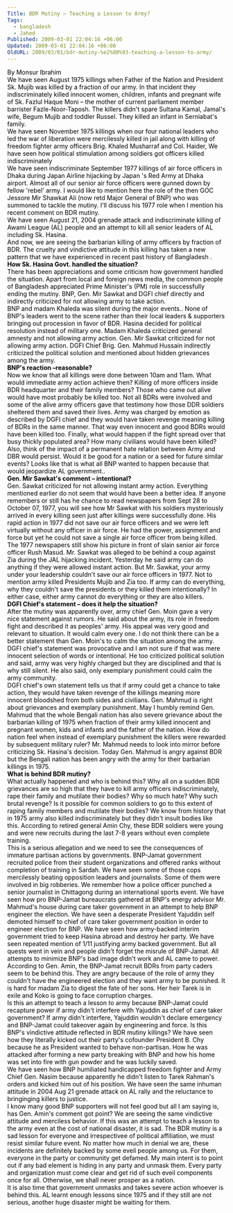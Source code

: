 ```yaml
---
Title: BDR Mutiny – Teaching a Lesson to Army?
Tags:
  - bangladesh
  - Jahed
Published: 2009-03-01 22:04:16 +06:00
Updated: 2009-03-01 22:04:16 +06:00
OldURL: 2009/03/01/bdr-mutiny-%e2%80%93-teaching-a-lesson-to-army/
---
```


<p class="MsoNormal" style="margin: 0in 0in 0pt;"><span style="color: black;">By Monsur Ibrahim</span></p>
<p class="MsoNormal" style="margin: 0in 0in 0pt;"><span style="color: black;"> </span></p>
<p class="MsoNormal" style="margin: 0in 0in 0pt;"><span style="color: black;">We have seen August 1975 killings when Father of the Nation and President Sk. Mujib was killed by a fraction of our army. In that incident they indiscriminately killed innocent women, children, infants and pregnant wife of Sk. Fazlul Haque Moni – the mother of current parliament member barrister Fazle-Noor-Taposh. The killers didn't spare Sultana Kamal, Jamal's wife, Begum Mujib and toddler Russel. They killed an infant in Serniabat's family.</span></p>
<p class="MsoNormal" style="margin: 0in 0in 0pt;"><span style="color: black;"> </span></p>
<p class="MsoNormal" style="margin: 0in 0in 0pt;"><span style="color: black;">We have seen November 1975 killings when our four national leaders who led the war of liberation were mercilessly killed in jail along with killing of freedom fighter army officers Brig. Khaled Musharraf and Col. Haider,<span> </span>We have seen how political stimulation among soldiers got<span> </span>officers killed indiscriminately</span></p>
<p class="MsoNormal" style="margin: 0in 0in 0pt;"><span style="color: black;"> </span></p>
<p class="MsoNormal" style="margin: 0in 0in 0pt;"><span style="color: black;">We have seen indiscriminate September 1977 killings of air force officers in Dhaka during Japan Airline hijacking by Japan 's Red Army at Dhaka airport. Almost all of our senior air force officers were gunned down by fellow 'rebel' army. I would like to mention here the role of the then GOC Jessore Mir Shawkat Ali (now retd Major General of BNP) who was summoned to tackle the mutiny. I'll discuss his 1977 role when I mention his recent comment on BDR mutiny.</span></p>
<p class="MsoNormal" style="margin: 0in 0in 0pt;"><span style="color: black;"> </span></p>
<p class="MsoNormal" style="margin: 0in 0in 0pt;"><span style="color: black;">We have seen August 21, 2004 grenade attack and indiscriminate killing of Awami League (AL) people and an attempt to kill all senior leaders of AL including Sk. Hasina.</span></p>
<p class="MsoNormal" style="margin: 0in 0in 0pt;"><span style="color: black;"> </span></p>
<p class="MsoNormal" style="margin: 0in 0in 0pt;"><span style="color: black;">And now, we are seeing the barbarian killing of army officers by fraction of BDR. The cruelty and vindictive attitude in this killing has taken a new pattern that we have experienced in recent past history of Bangladesh .</span></p>
<p class="MsoNormal" style="margin: 0in 0in 0pt;"><span style="color: black;"> </span></p>
<p class="MsoNormal" style="margin: 0in 0in 0pt;"><strong><span style="color: black;">How Sk. Hasina Govt. handled the situation?</span></strong></p>
<p class="MsoNormal" style="margin: 0in 0in 0pt;"><span style="color: black;">There has been appreciations and some criticism how government handled the situation. <span> </span>Apart from local and foreign news media, the common people of Bangladesh appreciated Prime Minister's (PM) role in successfully ending the mutiny. BNP, Gen. Mir Sawkat and DGFI chief directly and indirectly criticized for not allowing army to take action.</span></p>
<p class="MsoNormal" style="margin: 0in 0in 0pt;"><span style="color: black;"> </span></p>
<p class="MsoNormal" style="margin: 0in 0in 0pt;"><span style="color: black;">BNP and madam Khaleda was silent during the major events.. None of BNP's leaders went to the scene rather than their local leaders &amp; supporters bringing out procession in favor of BDR.<span> </span>Hasina decided for political resolution instead of military one.<span> </span>Madam Khaleda criticized general amnesty and not allowing army action. Gen. Mir Sawkat<span> </span>criticized for not allowing army action. DGFI Chief Brig. Gen. Mahmud Hussain indirectly criticized the political solution and mentioned about hidden grievances among the army.</span></p>
<p class="MsoNormal" style="margin: 0in 0in 0pt;"><span style="color: black;"> </span></p>
<p class="MsoNormal" style="margin: 0in 0in 0pt;"><strong><span style="color: black;">BNP's reaction –reasonable?</span></strong></p>
<p class="MsoNormal" style="margin: 0in 0in 0pt;"><span style="color: black;">Now we know that all killings were done between 10am and 11am.<span> </span>What would immediate army action achieve then? Killing of more officers inside BDR headquarter and their family members? Those who came out alive would have most probably be killed too. Not all BDRs were involved and some of the alive army officers gave that testimony how those DDR soldiers sheltered them and saved their lives.<span> </span>Army was charged by emotion as described by DGFI chief and they would have taken revenge meaning killing of BDRs in the same manner.<span> </span>That way even innocent and good BDRs would have been killed too. Finally, what would happen if the fight spread over that busy thickly populated area? How many civilians would have been killed?<span> </span>Also, think of the impact of a permanent hate relation between Army and DBR would persist.<span> </span>Would it be good for a nation or a seed for future similar events? Looks like that is what all BNP wanted to happen because that would jeopardize AL government..</span></p>
<p class="MsoNormal" style="margin: 0in 0in 0pt;"><span style="color: black;"> </span></p>
<p class="MsoNormal" style="margin: 0in 0in 0pt;"><strong><span style="color: black;">Gen. Mir Sawkat's comment – intentional?</span></strong></p>
<p class="MsoNormal" style="margin: 0in 0in 0pt;"><span style="color: black;">Gen. Sawkat criticized for not allowing instant army action. Everything mentioned earlier do not seem that would have been a better idea.<span> </span>If anyone remembers or still has he chance to read newspapers from Sept 28 to October 07, 1977, you will see how Mr Sawkat with his soldiers mysteriously arrived in every killing seen just after killings were successfully done. His rapid action in 1977 did not save our air force officers and we were left virtually without any officer in air force. He had the power, assignment and force but yet he could not save a single air force officer from being killed.<span> </span>The 1977 newspapers still show his picture in front of slain senior air force officer Rush Masud. Mr. Sawkat<span> </span>was alleged to be behind a coup against Zia during the JAL hijacking incident. Yesterday he said army can do anything if they were allowed instant action. But Mr. Sawkat, your army under your leadership couldn't save our air force officers in 1977. Not to mention army killed Presidents Mujib and Zia too. If army can do everything, why they couldn't save the presidents or they killed them intentionally? In either case, either army cannot do everything or they are also killers.</span></p>
<p class="MsoNormal" style="margin: 0in 0in 0pt;"><span style="color: black;"> </span></p>
<p class="MsoNormal" style="margin: 0in 0in 0pt;"><strong><span style="color: black;">DGFI Chief's statement – does it help the situation?</span></strong></p>
<p class="MsoNormal" style="margin: 0in 0in 0pt;"><span style="color: black;">After the mutiny was apparently over, army chief Gen. Moin gave a very nice statement against rumors. He said about the army, its role in freedom fight and described it as peoples' army. His appeal was very good and relevant to situation. It would calm every one.<span> </span>I do not think there can be a better statement than Gen. Moin's to calm the situation among the army. DGFI chief's statement was provocative and I am not sure if that was mere innocent selection of words or intentional. He too criticized political solution and said, army was very highly charged but they are disciplined and that is why still silent. He also said, only exemplary punishment could calm the army community.<span> </span></span></p>
<p class="MsoNormal" style="margin: 0in 0in 0pt;"><span style="color: black;"> </span></p>
<p class="MsoNormal" style="margin: 0in 0in 0pt;"><span style="color: black;">DGFI chief's own statement tells us that if army could get a chance to take action, they would have taken revenge of the killings meaning more innocent bloodshed from both sides and civilians.<span> </span>Gen. Mahmud is right about grievances and exemplary punishment. May I humbly remind Gen. Mahmud that the whole Bengali nation has also severe grievance about the barbarian killing of 1975 when fraction of their army killed innocent and pregnant women, kids and infants and the father of the nation.<span> </span>How do nation feel when instead of exemplary punishment the killers were rewarded by subsequent military ruler? Mr. Mahmud needs to look into mirror before criticizing Sk. Hasina's decision. Today Gen. Mahmud is angry against BDR but the Bengali nation has been angry with the army for their barbarian killings in 1975.</span></p>
<p class="MsoNormal" style="margin: 0in 0in 0pt;"><span style="color: black;"> </span></p>
<p class="MsoNormal" style="margin: 0in 0in 0pt;"><strong><span style="color: black;">What is behind BDR mutiny?</span></strong></p>
<p class="MsoNormal" style="margin: 0in 0in 0pt;"><span style="color: black;"> </span></p>
<p class="MsoNormal" style="margin: 0in 0in 0pt;"><span style="color: black;">What actually happened and who is behind this?<span> </span>Why all on a sudden BDR grievances are so high that they have to kill army officers indiscriminately, rape their family and mutilate their bodies? Why so much hate? Why such brutal revenge? Is it possible for common soldiers to go to this extent of raping family members and mutilate their bodies?<span> </span>We know from history that in 1975 army also killed indiscriminately but they didn't insult bodies like this.<span> </span>According to retired general Amin Chy, these BDR soldiers were young and were new recruits during the last 7-8 years without even complete training. </span></p>
<p class="MsoNormal" style="margin: 0in 0in 0pt;"><span style="color: black;"> </span></p>
<p class="MsoNormal" style="margin: 0in 0in 0pt;"><span style="color: black;">This is a serious allegation and we need to see the consequences of immature partisan actions by governments. BNP-Jamat government recruited police from their student organizations and offered ranks without completion of training in Sardah. We have seen some of those cops mercilessly beating opposition leaders and journalists. Some of them were involved in big robberies. We remember how a police officer punched a senior journalist in Chittagong during an international sports event.<span> </span>We have seen how pro BNP-Jamat bureaucrats gathered at BNP's energy advisor Mr. Mahmud's house during care taker government in an attempt to help BNP engineer the election. We have seen a desperate President Yajuddin self demoted himself to chief of care taker government position in order to engineer election for BNP.<span> </span>We have seen how army-backed interim government tried to keep Hasina abroad and destroy her party. We have seen repeated mention of 1/11 justifying army backed government. But all quests went in vein and people didn't forget the misrule of BNP-Jamat. All attempts to minimize BNP's bad image didn't work and AL came to power.<span> </span>According to Gen. Amin, the BNP-Jamat recruit BDRs<span> </span>from party caders seem to be behind this. They are angry because of the role of army they couldn't have the engineered election and they want army to be punished. It is hard for madam Zia to digest the fate of her sons. Her heir Tarek is in exile and Koko is going to face corruption charges.<span> </span></span></p>
<p class="MsoNormal" style="margin: 0in 0in 0pt;"><span style="color: black;"> </span></p>
<p class="MsoNormal" style="margin: 0in 0in 0pt;"><span style="color: black;">Is this an attempt to teach a lesson to army because BNP-Jamat could recapture power if army didn't interfere with Yajuddin as chief of care taker government? If army didn't interfere, Yajuddin wouldn't declare emergency and BNP-Jamat could takeover again by engineering and force. Is this BNP's vindictive attitude reflected in BDR mutiny killings?<span> </span>We have seen how they literally kicked out their party's cofounder President B. Chy because he as President wanted to behave non-partisan. How he was attacked after forming a new party breaking with BNP and how his home was set into fire with gun powder and he was luckily saved. </span></p>
<p class="MsoNormal" style="margin: 0in 0in 0pt;"><span style="color: black;"> </span></p>
<p class="MsoNormal" style="margin: 0in 0in 0pt;"><span style="color: black;">We have seen how BNP humiliated handicapped freedom fighter and Army Chief Gen. Nasim because apparently he didn't listen to Tarek Rahman's orders and kicked him out of his position.<span> </span>We have seen the same inhuman attitude in 2004 Aug 21 grenade attack on AL rally and the reluctance to bringinging killers to justice.<span> </span></span></p>
<p class="MsoNormal" style="margin: 0in 0in 0pt;"><span style="color: black;"> </span></p>
<p class="MsoNormal" style="margin: 0in 0in 0pt;"><span style="color: black;">I know many good BNP supporters will not feel good but all I am saying is, has Gen. Amin's comment got point? We are seeing the same vindictive attitude and merciless behavior. If this was an attempt to teach a lesson to the army even at the cost of national disaster, it is sad. The BDR mutiny is a sad lesson for everyone and irrespectivee of political affiliation, we must resist similar future event. No matter how much in denial we are, these incidents are definitely backed by some eveil people among us. For them, everyone in the party or community get defamed. My main intent is to point out if any bad element is hiding in any party and unmask them. Every party and organization must come clear and get rid of such eveil components once for all. Otherwise, we shall never prosper as a nation. </span></p>
<p class="MsoNormal" style="margin: 0in 0in 0pt;"><span style="color: black;"> </span></p>
<p class="MsoNormal" style="margin: 0in 0in 0pt;"><span style="color: black;">It is also time that government unmasks and takes severe action whoever is behind this. AL learnt enough lessons since 1975 and if they still are not serious, another huge disaster might be waiting for them.</span></p>
<p class="MsoNormal" style="margin: 0in 0in 0pt;"><span style="color: black;"> </span></p>
<p class="MsoNormal" style="margin: 0in 0in 0pt;"></p>
